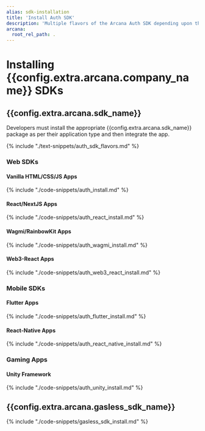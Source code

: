 ```yaml
---
alias: sdk-installation
title: 'Install Auth SDK'
description: 'Multiple flavors of the Arcana Auth SDK depending upon the app type. Use the correct SDK package for installation. Choose from the basic Auth package to the wrapper SDK for React Apps, Wagmi, RainbowKit apps and more.'
arcana:
  root_rel_path: .
---
```


# Installing {{config.extra.arcana.company_name}} SDKs

## {{config.extra.arcana.sdk_name}}

Developers must install the appropriate {{config.extra.arcana.sdk_name}} package as per their application type and then integrate the app.

{% include "./text-snippets/auth_sdk_flavors.md" %}

### Web SDKs

#### Vanilla HTML/CSS/JS Apps

{% include "./code-snippets/auth_install.md" %}

#### React/NextJS Apps

{% include "./code-snippets/auth_react_install.md" %}

#### Wagmi/RainbowKit Apps

{% include "./code-snippets/auth_wagmi_install.md" %}

#### Web3-React Apps

{% include "./code-snippets/auth_web3_react_install.md" %}

### Mobile SDKs

#### Flutter Apps

{% include "./code-snippets/auth_flutter_install.md" %}

#### React-Native Apps

{% include "./code-snippets/auth_react_native_install.md" %}

### Gaming Apps

#### Unity Framework

{% include "./code-snippets/auth_unity_install.md" %}

## {{config.extra.arcana.gasless_sdk_name}}

{% include "./code-snippets/gasless_sdk_install.md" %}
